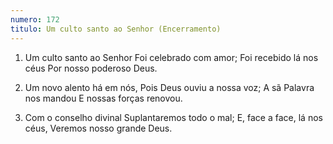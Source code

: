 ```yaml
---
numero: 172
titulo: Um culto santo ao Senhor (Encerramento)
---
```

1. Um culto santo ao Senhor
Foi celebrado com amor;
Foi recebido lá nos céus
Por nosso poderoso Deus.

2. Um novo alento há em nós,
Pois Deus ouviu a nossa voz;
A sã Palavra nos mandou
E nossas forças renovou.

3. Com o conselho divinal
Suplantaremos todo o mal;
E, face a face, lá nos céus,
Veremos nosso grande Deus.
